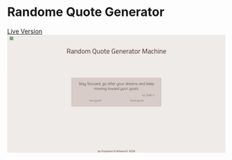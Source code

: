 # Randome Quote Generator

[Live Version](https://elarous.github.io/random_quote_machine_fcc/)
![Screenshot of the project](screenshot.png)
